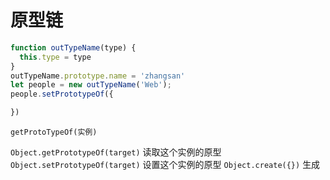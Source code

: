 # 原型链
```js
function outTypeName(type) {
  this.type = type
}
outTypeName.prototype.name = 'zhangsan'
let people = new outTypeName('Web');
people.setPrototypeOf({

})

```

`getProtoTypeOf(实例)`


`Object.getPrototypeOf(target)`  读取这个实例的原型
`Object.setPrototypeOf(target)`  设置这个实例的原型
`Object.create({})`  生成
